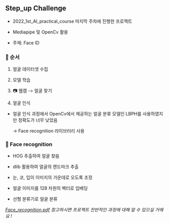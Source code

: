 ## Step_up Challenge

+ 2022_1st_AI_practical_course 마지막 주차에 진행한 프로젝트   
+ Mediapipe 및 OpenCv 활용

+ 주제: Face ID

### 🚩 순서
1) 얼굴 데이터셋 수집


3) 모델 학습
4) 📷 웹캠 -> 얼굴 찾기
5) 얼굴 인식



+ 얼굴 인식 과정에서 OpenCv에서 제공하는 얼굴 분류 모델인 LBPH를 사용하였지만 정확도가 너무 낮았음

   -> Face recognition 라이브러리 사용



### 🧑 Face recognition
+ HOG 추출하여 얼굴 찾음


+ dlib 활용하여 얼굴의 랜드마크 추출
+ 눈, 코, 입이 이미지의 가운데로 오도록 조정
+ 얼굴 이미지를 128 차원의 벡터로 임베딩
+ 선형 분류기로 얼굴 분류


*[Face_recognition.pdf](https://github.com/kim-minsol/2022_Step_up_Challenge/blob/main/Face_recognition.pdf) 참고하시면 프로젝트 전반적인 과정에 대해 알 수 있으실 거에요 !* 
